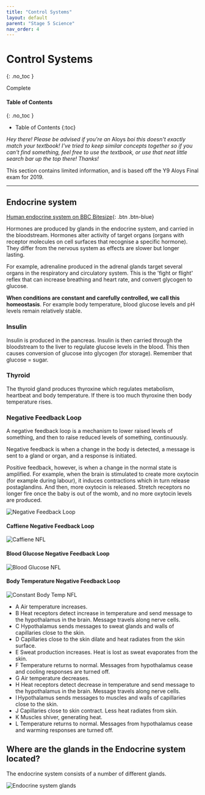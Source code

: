 ```yaml
---
title: "Control Systems"
layout: default
parent: "Stage 5 Science"
nav_order: 4
---
```


# Control Systems
{: .no_toc }

<label class="label label-green">Complete</label>

#### Table of Contents
{: .no_toc }

* Table of Contents
{:toc}

*Hey there! Please be advised if you're an* <label class="label label-blue">Aloys</label> *boi this doesn't exactly match your textbook! I've tried to keep similar concepts together so if you can't find something, feel free to use the textbook, or use that neat little search bar up the top there! Thanks!*

This section contains limited information, and is based off the Y9 Aloys Final exam for 2019.

***

## Endocrine system

[Human endocrine system on BBC Bitesize](https://www.bbc.co.uk/bitesize/guides/z8t47p3/revision/1){: .btn .btn-blue}

Hormones are produced by glands in the endocrine system, and carried in the bloodstream. Hormones alter activity of target organs (organs with receptor molecules on cell surfaces that recognise a specific hormone). They differ from the nervous system as effects are slower but longer lasting.

For example, adrenaline produced in the adrenal glands target several organs in the respiratory and circulatory system. This is the 'fight or flight' reflex that can increase breathing and heart rate, and convert glycogen to glucose.

**When conditions are constant and carefully controlled, we call this homeostasis**. For example body temperature, blood glucose levels and pH levels remain relatively stable.

### Insulin

Insulin is produced in the pancreas. Insulin is then carried through the bloodstream to the liver to regulate glucose levels in the blood. This then causes conversion of glucose into glycogen (for storage). Remember that glucose = sugar.

### Thyroid

The thyroid gland produces thyroxine which regulates metabolism, heartbeat and body temperature. If there is too much thyroxine then body temperature rises. 

### Negative Feedback Loop

A negative feedback loop is a mechanism to lower raised levels of something, and then to raise reduced levels of something, continuously. 

Negative feedback is when a change in the body is detected, a message is sent to a gland or organ, and a response is initiated.

Positive feedback, however, is when a change in the normal state is amplified. For example, when the brain is stimulated to create more oxytocin (for example during labour), it induces contractions which in turn release postaglandins. And then, more oxytocin is released. Stretch receptors no longer fire once the baby is out of the womb, and no more oxytocin levels are produced.

![Negative Feedback Loop](https://bam.files.bbci.co.uk/bam/live/content/z6h4q6f/small)

#### Caffiene Negative Feedback Loop

![Caffiene NFL](http://chrisfreu.tripod.com/caffeine/svdb0db2.gif)

#### Blood Glucose Negative Feedback Loop

![Blood Glucose NFL](https://slideplayer.com/slide/9235205/27/images/32/Control+of+blood+glucose+by+negative+feedback.jpg)

#### Body Temperature Negative Feedback Loop

![Constant Body Temp NFL](http://content.jacplus.com.au/secure/ebooks/07303/0730354067/images/01-02-01.png)

- A	Air temperature increases.
- B	Heat receptors detect increase in temperature and send message to the hypothalamus in the brain. Message travels along nerve cells.
- C	Hypothalamus sends messages to sweat glands and walls of capillaries close to the skin.
- D	Capillaries close to the skin dilate and heat radiates from the skin surface.
- E	Sweat production increases. Heat is lost as sweat evaporates from the skin.
- F	Temperature returns to normal. Messages from hypothalamus cease and cooling responses are turned off.
- G	Air temperature decreases.
- H	Heat receptors detect decrease in temperature and send message to the hypothalamus in the brain. Message travels along nerve cells.
- I Hypothalamus sends messages to muscles and walls of capillaries close to the skin.
- J	Capillaries close to skin contract. Less heat radiates from skin.
- K	Muscles shiver, generating heat.
- L	Temperature returns to normal. Messages from hypothalamus cease and warming responses are turned off.

## Where are the glands in the Endocrine system located?

The endocrine system consists of a number of different glands.

![Endocrine system glands](https://bam.files.bbci.co.uk/bam/live/content/zmm3kqt/medium)